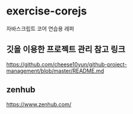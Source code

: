 # exercise-corejs
자바스크립트 코어 연습용 레퍼

## 깃을 이용한 프로젝트 관리 참고 링크 
https://github.com/cheese10yun/github-project-management/blob/master/README.md

## zenhub
https://www.zenhub.com/

